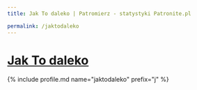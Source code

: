 ```yaml
---
title: Jak To daleko | Patromierz - statystyki Patronite.pl

permalink: /jaktodaleko
---
```


# [Jak To daleko](https://patronite.pl/jaktodaleko)

{% include profile.md name="jaktodaleko" prefix="j" %}
